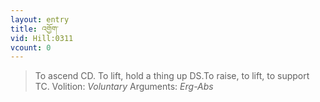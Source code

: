```yaml
---
layout: entry
title: འགྱོག་
vid: Hill:0311
vcount: 0
---
```

> To ascend CD\. To lift, hold a thing up DS\.To raise, to lift, to support TC\.
> Volition: _Voluntary_
> Arguments: _Erg-Abs_


